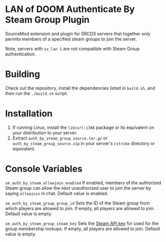 # LAN of DOOM Authenticate By Steam Group Plugin
SourceMod extension and plugin for SRCDS servers that together only permits members of a specified steam groups to join the server.

Note, servers with ``sv_lan 1`` are not compatible with Steam Group authentication.

# Building
Check out the repository, install the dependencies listed in ``build.sh``, and then run the ``./build.sh`` script.

# Installation
1) If running Linux, install the ``libcurl:i386`` package or its equivalent on your distribution to your server.
2) Extract ``auth_by_steam_group_source.tar.gz`` or ``auth_by_steam_group_source.zip`` in your server's ``cstrike`` directory or equivalent.

# Console Variables
``sm_auth_by_steam_allowjoin_enabled`` If enabled, members of the authorized Steam group can allow the next unauthorized user to join the server by saying `allowjoin` in chat. Default value is enabled.

``sm_auth_by_steam_group_group_id`` Sets the ID of the Steam group from which players are allowed to join. If empty, all players are allowed to join. Default value is empty.

``sm_auth_by_steam_group_steam_key`` Sets the [Steam API key](https://steamcommunity.com/dev/apikey) for used for the group membership lookups. If empty, all players are allowed to join. Default value is empty.
